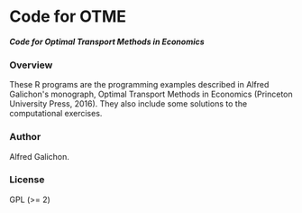 # Code for OTME

***Code for Optimal Transport Methods in Economics***

### Overview

These R programs are the programming examples described in Alfred Galichon's monograph, 
Optimal Transport Methods in Economics (Princeton University Press, 2016). They also include some solutions to the 
computational exercises.


### Author

Alfred Galichon.

### License

GPL (>= 2) 
